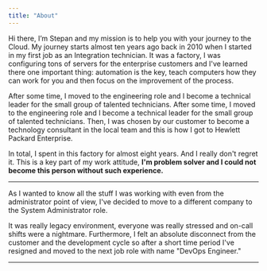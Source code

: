 ```yaml
---
title: "About"
---
```


Hi there, I’m Stepan and my mission is to help you with your journey to the Cloud.
My journey starts almost ten years ago back in 2010 when I started in my first job
as an Integration technician. It was a factory, I was configuring tons of servers
for the enterprise customers and I've learned there one important thing: automation
is the key, teach computers how they can work for you and then focus on the
improvement of the process. 

After some time, I moved to the engineering role and I become a technical leader
for the small group of talented technicians. After some time, I moved to the
engineering role and I become a technical leader for the small group of talented technicians.
Then, I was chosen by our customer to become a technology consultant in the local
team and this is how I got to Hewlett Packard Enterprise.

In total, I spent in this factory for almost eight years. And I really don't regret it.
This is a key part of my work attitude, **I'm problem solver and
I could not become this person without such experience.**

---

As I wanted to know all the stuff I was working with even from the administrator point of view,
I've decided to move to a different company to the System Administrator role.

It was really legacy environment, everyone was really stressed and on-call shifts were a nightmare. 
Furthermore, I felt an absolute disconnect from the customer and the development cycle so after a short
time period I've resigned and moved to the next job role with name "DevOps Engineer."

---


